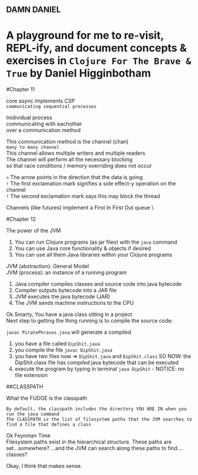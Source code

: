 ## DAMN DANIEL

# A playground for me to re-visit, REPL-ify, and document concepts & exercises in `Clojure For The Brave & True` by Daniel Higginbotham

#Chapter 11

core async implements CSP \
`communicating sequential processes`

Inidividual process \
communicating with eachother \
over a communication method 

This communication method is the channel (chan) \
`many to many channel` \
This channel allows multiple writers and multiple readers \
The channel will perform all the necessary blocking \
so that race conditions / memory overriding does not occur 

`>`  The arrow points in the direction that the data is going \
`!`  The first exclamation mark signifies a side effect-y operation on the channel \
`!`  The second exclamation mark says this may block the thread 

Channels (like futures) implement a First In First Out queue \



#Chapter 12

The power of the JVM

1. You can run Clojure programs (as jar files) with the `java` command
2. You can use Java core functionality & objects if desired
3. You can use all them Java libraries within your Clojure programs

JVM (abstraction): General Model \
JVM (process): an instance of a running program

1. Java compiler compiles classes and source code into java bytecode
2. Compiler outputs bytecode into a JAR file
3. JVM executes the java bytecode (JAR)
4. The JVM sends machine instructions to the CPU

Ok Smarty, You have a java class sitting in a project \
Next step to getting the thing running is to compile the source code:

`javac PiratePhrases.java` will generate a compiled

1. you have a file called `DipShit.java`
2. you compile the file `javac DipShit.java`
3. you have two files now => `DipShit.java` and `DipShit.class`
    SO NOW: the DipShit.class file has *compiled* java bytecode that can be executed
4. execute the program by typing in terminal `java DipShit` - NOTICE: no file extension


##CLASSPATH

What the FUDGE is the classpath

`By default, the classpath includes the directory YOU ARE IN when you run the java command` \
`The CLASSPATH is the list of filesystem paths that the JVM searches to find a file that defines a class`

Ok Feynman Time \
Filesystem paths exist in the hierarchical structure. These paths are set...somewhere?....and the JVM can search along these paths to find.... \
classes?

Okay, I think that makes sense.
